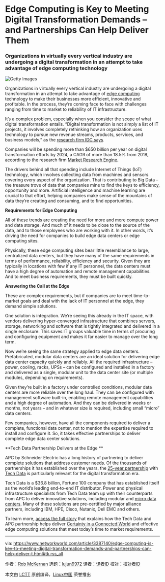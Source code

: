 [#]: collector: (lujun9972)
[#]: translator: ( )
[#]: reviewer: ( )
[#]: publisher: ( )
[#]: url: ( )
[#]: subject: (Edge Computing is Key to Meeting Digital Transformation Demands – and Partnerships Can Help Deliver Them)
[#]: via: (https://www.networkworld.com/article/3387140/edge-computing-is-key-to-meeting-digital-transformation-demands-and-partnerships-can-help-deliver-t.html#tk.rss_all)
[#]: author: (Rob McKernan https://www.networkworld.com/author/Rob-McKernan/)

Edge Computing is Key to Meeting Digital Transformation Demands – and Partnerships Can Help Deliver Them
======

### Organizations in virtually every vertical industry are undergoing a digital transformation in an attempt to take advantage of edge computing technology

![Getty Images][1]

Organizations in virtually every vertical industry are undergoing a digital transformation in an attempt to take advantage of [edge computing][2] technology to make their businesses more efficient, innovative and profitable. In the process, they’re coming face to face with challenges ranging from time to market to reliability of IT infrastructure.

It’s a complex problem, especially when you consider the scope of what digital transformation entails. “Digital transformation is not simply a list of IT projects, it involves completely rethinking how an organization uses technology to pursue new revenue streams, products, services, and business models,” as the [research firm IDC says][3].

Companies will be spending more than $650 billion per year on digital transformation efforts by 2024, a CAGR of more than 18.5% from 2018, according to the research firm [Market Research Engine][4].

The drivers behind all that spending include Internet of Things (IoT) technology, which involves collecting data from machines and sensors covering every aspect of the organization. That is contributing to Big Data – the treasure trove of data that companies mine to find the keys to efficiency, opportunity and more. Artificial intelligence and machine learning are crucial to that effort, helping companies make sense of the mountains of data they’re creating and consuming, and to find opportunities.

**Requirements for Edge Computing**

All of these trends are creating the need for more and more compute power and data storage. And much of it needs to be close to the source of the data, and to those employees who are working with it. In other words, it’s driving the need for companies to build edge data centers or edge computing sites.

Physically, these edge computing sites bear little resemblance to large, centralized data centers, but they have many of the same requirements in terms of performance, reliability, efficiency and security. Given they are typically in locations with few if any IT personnel, the data centers must have a high degree of automation and remote management capabilities. And to meet business requirements, they must be built quickly.

**Answering the Call at the Edge**

These are complex requirements, but if companies are to meet time-to-market goals and deal with the lack of IT personnel at the edge, they demand simple solutions.

One solution is integration. We’re seeing this already in the IT space, with vendors delivering hyper-converged infrastructure that combines servers, storage, networking and software that is tightly integrated and delivered in a single enclosure. This saves IT groups valuable time in terms of procuring and configuring equipment and makes it far easier to manage over the long term.

Now we’re seeing the same strategy applied to edge data centers. Prefabricated, modular data centers are an ideal solution for delivering edge data center capacity quickly and reliably. All the required infrastructure – power, cooling, racks, UPSs – can be configured and installed in a factory and delivered as a single, modular unit to the data center site (or multiple modules, depending on requirements).

Given they’re built in a factory under controlled conditions, modular data centers are more reliable over the long haul. They can be configured with management software built-in, enabling remote management capabilities and a high degree of automation. And they can be delivered in weeks or months, not years – and in whatever size is required, including small “micro” data centers.

Few companies, however, have all the components required to deliver a complete, functional data center, not to mention the expertise required to install and configure it. So, it takes effective partnerships to deliver complete edge data center solutions.

**Tech Data Partnership Delivers at the Edge **

APC by Schneider Electric has a long history of partnering to deliver complete solutions that address customer needs. Of the thousands of partnerships it has established over the years, the [25-year partnership][5] with [Tech Data][6] is particularly relevant for the digital transformation era.

Tech Data is a $36.8 billion, Fortune 100 company that has established itself as the world’s leading end-to-end IT distributor. Power and physical infrastructure specialists from Tech Data team up with their counterparts from APC to deliver innovative solutions, including modular and [micro data centers][7]. Many of these solutions are pre-certified by major alliance partners, including IBM, HPE, Cisco, Nutanix, Dell EMC and others.

To learn more, [access the full story][8] that explains how the Tech Data and APC partnership helps deliver [Certainty in a Connected World][9] and effective edge computing solutions that meet today’s time to market requirements.

--------------------------------------------------------------------------------

via: https://www.networkworld.com/article/3387140/edge-computing-is-key-to-meeting-digital-transformation-demands-and-partnerships-can-help-deliver-t.html#tk.rss_all

作者：[Rob McKernan][a]
选题：[lujun9972][b]
译者：[译者ID](https://github.com/译者ID)
校对：[校对者ID](https://github.com/校对者ID)

本文由 [LCTT](https://github.com/LCTT/TranslateProject) 原创编译，[Linux中国](https://linux.cn/) 荣誉推出

[a]: https://www.networkworld.com/author/Rob-McKernan/
[b]: https://github.com/lujun9972
[1]: https://images.idgesg.net/images/article/2019/04/gettyimages-494323751-942x445-100792905-large.jpg
[2]: https://www.apc.com/us/en/solutions/business-solutions/edge-computing.jsp
[3]: https://www.idc.com/getdoc.jsp?containerId=US43985717
[4]: https://www.marketresearchengine.com/digital-transformation-market
[5]: https://www.apc.com/us/en/partners-alliances/partners/tech-data-and-apc-partnership-drives-edge-computing-success/full-resource.jsp
[6]: https://www.techdata.com/
[7]: https://www.apc.com/us/en/solutions/business-solutions/micro-data-centers.jsp
[8]: https://www.apc.com/us/en/partners-alliances/partners/tech-data-and-apc-partnership-drives-edge-computing-success/index.jsp
[9]: https://www.apc.com/us/en/who-we-are/certainty-in-a-connected-world.jsp
